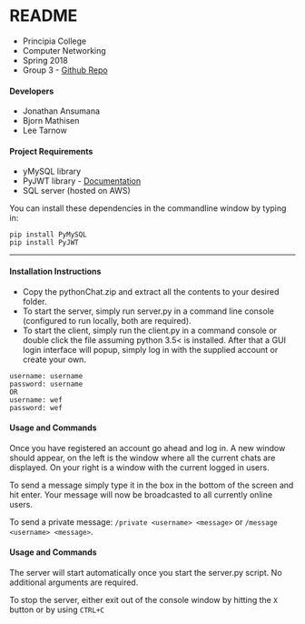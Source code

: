 # README
* Principia College
* Computer Networking
* Spring 2018
* Group 3 - [Github Repo](https://github.com/PrincipiaCollege/3-pythonChat.git)

#### Developers
* Jonathan Ansumana
* Bjorn Mathisen
* Lee Tarnow


#### Project Requirements
 - yMySQL library
 - PyJWT library - [Documentation](https://pyjwt.readthedocs.io/en/latest/)
 - SQL server (hosted on AWS)

You can install these dependencies in the commandline window by typing in:

```
pip install PyMySQL
pip install PyJWT
```
***
#### Installation Instructions

* Copy the pythonChat.zip and extract all the contents to your desired folder.
* To start the server, simply run server.py in a command line console (configured to run locally, both are required).
* To start the client, simply run the client.py in a command console or double click the file assuming python 3.5< is installed.
After that a GUI login interface will popup, simply log in with the supplied account or create your own.

```
username: username
password: username
OR
username: wef
password: wef
```

#### Usage and Commands <client>

Once you have registered an account go ahead and log in. A new window should appear, on the left is the window where all the current chats are displayed.
On your right is a window with the current logged in users.

To send a message simply type it in the box in the bottom of the screen and hit enter. Your message will now be broadcasted to all currently online users.

To send a private message: `/private <username> <message>` or `/message <username> <message>`.

#### Usage and Commands <server>

The server will start automatically once you start the server.py script. No additional arguments are required.

To stop the server, either exit out of the console window by hitting the `X` button or by using `CTRL+C`
